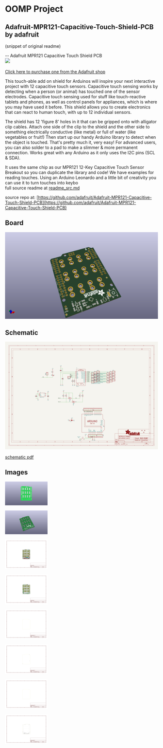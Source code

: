 # OOMP Project  
## Adafruit-MPR121-Capacitive-Touch-Shield-PCB  by adafruit  
  
(snippet of original readme)  
  
-- Adafruit MPR121 Capacitive Touch Shield PCB  
<a href="http://www.adafruit.com/products/2024"><img src="assets/2024.jpg?raw=true" width="500px"><br/>  
Click here to purchase one from the Adafruit shop</a>  
  
This touch-able add on shield for Arduinos will inspire your next interactive project with 12 capacitive touch sensors. Capacitive touch sensing works by detecting when a person (or animal) has touched one of the sensor electrodes. Capacitive touch sensing used for stuff like touch-reactive tablets and phones, as well as control panels for appliances, which is where you may have used it before. This shield allows you to create electronics that can react to human touch, with up to 12 individual sensors.  
  
The shield has 12 'figure 8' holes in it that can be gripped onto with alligator clip cables. Attach one side of the clip to the shield and the other side to something electrically conductive (like metal) or full of water (like vegetables or fruit!) Then start up our handy Arduino library to detect when the object is touched. That's pretty much it, very easy! For advanced users, you can also solder to a pad to make a slimmer & more permanent connection. Works great with any Arduino as it only uses the I2C pins (SCL & SDA).  
  
It uses the same chip as our MPR121 12-Key Capacitive Touch Sensor Breakout so you can duplicate the library and code! We have examples for reading touches. Using an Arduino Leonardo and a little bit of creativity you can use it to turn touches into keybo  
  full source readme at [readme_src.md](readme_src.md)  
  
source repo at: [https://github.com/adafruit/Adafruit-MPR121-Capacitive-Touch-Shield-PCB](https://github.com/adafruit/Adafruit-MPR121-Capacitive-Touch-Shield-PCB)  
## Board  
  
[![working_3d.png](working_3d_600.png)](working_3d.png)  
## Schematic  
  
[![working_schematic.png](working_schematic_600.png)](working_schematic.png)  
  
[schematic pdf](working_schematic.pdf)  
## Images  
  
[![working_3D_bottom.png](working_3D_bottom_140.png)](working_3D_bottom.png)  
  
[![working_3D_top.png](working_3D_top_140.png)](working_3D_top.png)  
  
[![working_assembly_page_01.png](working_assembly_page_01_140.png)](working_assembly_page_01.png)  
  
[![working_assembly_page_02.png](working_assembly_page_02_140.png)](working_assembly_page_02.png)  
  
[![working_assembly_page_03.png](working_assembly_page_03_140.png)](working_assembly_page_03.png)  
  
[![working_assembly_page_04.png](working_assembly_page_04_140.png)](working_assembly_page_04.png)  
  
[![working_assembly_page_05.png](working_assembly_page_05_140.png)](working_assembly_page_05.png)  
  
[![working_assembly_page_06.png](working_assembly_page_06_140.png)](working_assembly_page_06.png)  
